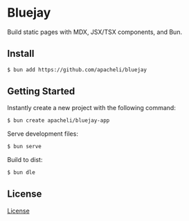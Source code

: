 # Bluejay

Build static pages with MDX, JSX/TSX components, and Bun.

## Install

```sh
$ bun add https://github.com/apacheli/bluejay
```

## Getting Started

Instantly create a new project with the following command:

```sh
$ bun create apacheli/bluejay-app
```

Serve development files:

```sh
$ bun serve
```

Build to dist:

```sh
$ bun dle
```

## License

[License](LICENSE.txt)
